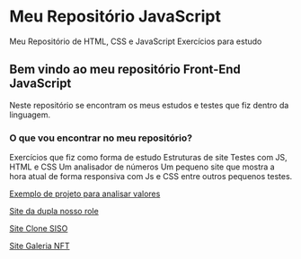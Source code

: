 # Meu Repositório JavaScript
Meu Repositório de HTML, CSS e JavaScript
Exercícios para estudo

## Bem vindo ao meu repositório Front-End JavaScript
Neste repositório se encontram os meus estudos e testes que fiz dentro da linguagem.

### O que vou encontrar no meu repositório?
Exercícios que fiz como forma de estudo 
Estruturas de site
Testes com JS, HTML e CSS
Um analisador de números
Um pequeno site que mostra a hora atual de forma responsiva com Js e CSS
entre outros pequenos testes.


<a href="https://andre26z.github.io/number-analyzer/index.html"> Exemplo de projeto para analisar valores </a>

<a href="https://andre26z.github.io/nossorole/index.html"> Site da dupla nosso role </a>

<a href="https://https://andre26z.github.io/SISO/"> Site Clone SISO </a>

<a href="https://andre26z.github.io/Galeria/"> Site Galeria NFT </a>

